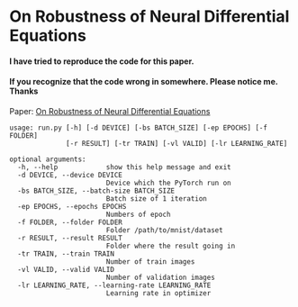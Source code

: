 
# On Robustness of Neural Differential Equations

#### I have tried to reproduce the code for this paper.
#### If you recognize that the code wrong in somewhere. Please notice me. Thanks

Paper: [On Robustness of Neural Differential Equations](https://arxiv.org/abs/1910.05513)


```
usage: run.py [-h] [-d DEVICE] [-bs BATCH_SIZE] [-ep EPOCHS] [-f FOLDER]
              [-r RESULT] [-tr TRAIN] [-vl VALID] [-lr LEARNING_RATE]

optional arguments:
  -h, --help            show this help message and exit
  -d DEVICE, --device DEVICE
                        Device which the PyTorch run on
  -bs BATCH_SIZE, --batch-size BATCH_SIZE
                        Batch size of 1 iteration
  -ep EPOCHS, --epochs EPOCHS
                        Numbers of epoch
  -f FOLDER, --folder FOLDER
                        Folder /path/to/mnist/dataset
  -r RESULT, --result RESULT
                        Folder where the result going in
  -tr TRAIN, --train TRAIN
                        Number of train images
  -vl VALID, --valid VALID
                        Number of validation images
  -lr LEARNING_RATE, --learning-rate LEARNING_RATE
                        Learning rate in optimizer
```
